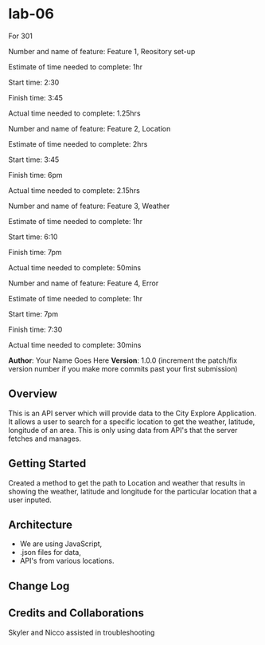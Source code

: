 # lab-06
For 301

Number and name of feature: Feature 1, Reository set-up

Estimate of time needed to complete: 1hr

Start time: 2:30

Finish time: 3:45

Actual time needed to complete: 1.25hrs

Number and name of feature: Feature 2, Location

Estimate of time needed to complete: 2hrs

Start time: 3:45

Finish time: 6pm

Actual time needed to complete: 2.15hrs

Number and name of feature: Feature 3, Weather

Estimate of time needed to complete: 1hr

Start time: 6:10

Finish time: 7pm

Actual time needed to complete: 50mins

Number and name of feature: Feature 4, Error

Estimate of time needed to complete: 1hr

Start time: 7pm

Finish time: 7:30

Actual time needed to complete: 30mins


**Author**: Your Name Goes Here
**Version**: 1.0.0 (increment the patch/fix version number if you make more commits past your first submission)

## Overview
This is an API server which will provide data to the City Explore Application. It allows a user to search for a specific location to get the weather, latitude, longitude of an area. This is only using data from API's that the server fetches and manages. 

## Getting Started
Created a method to get the path to Location and weather that results in showing the weather, latitude and longitude for the particular location that a user inputed.

## Architecture
- We are using JavaScript, 
- .json files for data, 
- API's from various locations.

## Change Log
<!-- Use this area to document the iterative changes made to your application as each feature is successfully implemented. Use time stamps. Here's an examples:

01-01-2001 4:59pm - Application now has a fully-functional express server, with a GET route for the location resource. -->

## Credits and Collaborations
Skyler and Nicco assisted in troubleshooting
